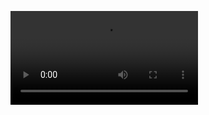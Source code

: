  ![Lupo AI Intro Presentation](https://lupostorageaccount.blob.core.windows.net/demo-videos/lupo/lupo_ai_demo_lupo_demo_presentation.mp4)